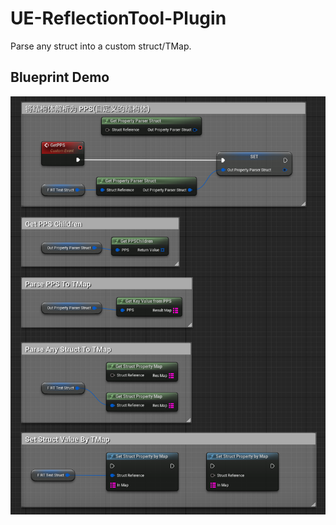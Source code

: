 # UE-ReflectionTool-Plugin
Parse any struct into a custom struct/TMap.

## Blueprint Demo

![image-20230919095624062](\Resources\image-20230919095624062.png)
